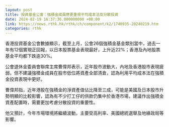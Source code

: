```yaml
---
layout: post
title: 投資基金公會：強積金成員應更重視平均成本法及分散投資
date: 2024-02-19 16:37:36.000000000 +08:00
link: https://news.rthk.hk/rthk/ch/component/k2/1740935-20240219.htm
categories: rthk
---
```


香港投資基金公會數據顯示，截至上月，公會26個強積金基金類別當中，過去一年有12個實現正回報，以日本股票基金表現最好，上升近22%；香港及內地股票基金平均都下跌逾30%。

公會退休金委員會聯席主席曹偉邦表示，近年股市波動大，內地及香港股市表現疲弱，但不建議強積金成員在股市低位將資產全部清倉，認為利用平均成本法在強積金投資表現中更好。

曹偉邦指，近年港股在強積金的淨資產值佔比降至三成，可能是美國及日本股市升勢明顯的比較影響，認為有不少打工仔的供款仍集中於香港市場，建議作出強積金資產配置時，需要更加考慮分散投資的重要性。

他又預計，今年市場環境將繼續波動，主要受高利率、美國總統選舉及地緣政局等影響。
